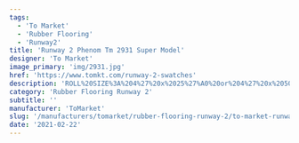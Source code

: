 ```yaml
---
tags:
  - 'To Market'
  - 'Rubber Flooring'
  - 'Runway2'
title: 'Runway 2 Phenom Tm 2931 Super Model'
designer: 'To Market'
image_primary: 'img/2931.jpg'
href: 'https://www.tomkt.com/runway-2-swatches'
description: 'ROLL%20SIZE%3A%204%27%20x%2025%27%A0%20or%204%27%20x%2050%27'
category: 'Rubber Flooring Runway 2'
subtitle: ''
manufacturer: 'ToMarket'
slug: '/manufacturers/tomarket/rubber-flooring-runway-2/to-market-runway-2-phenom-tm-2931-super-model'
date: '2021-02-22'
---
```

